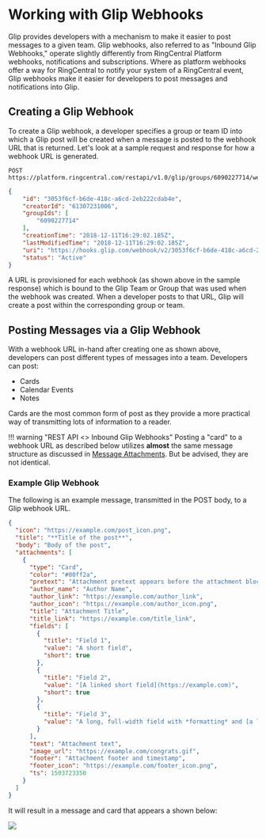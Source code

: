 # Working with Glip Webhooks

Glip provides developers with a mechanism to make it easier to post messages to a given team. Glip webhooks, also referred to as "Inbound Glip Webhooks," operate slightly differently from RingCentral Platform webhooks, notifications and subscriptions. Where as platform webhooks offer a way for RingCentral to notify your system of a RingCentral event, Glip webhooks make it easier for developers to post messages and notifications into Glip.

## Creating a Glip Webhook

To create a Glip webhook, a developer specifies a group or team ID into which a Glip post will be created when a message is posted to the webhook URL that is returned. Let's look at a sample request and response for how a webhook URL is generated.

```http tab="Request"
POST https://platform.ringcentral.com/restapi/v1.0/glip/groups/6090227714/webhooks
```

```json tab="Response" hl_lines="9"
{
    "id": "3053f6cf-b6de-418c-a6cd-2eb222cdab4e",
    "creatorId": "61307231006",
    "groupIds": [
        "6090227714"
    ],
    "creationTime": "2018-12-11T16:29:02.185Z",
    "lastModifiedTime": "2018-12-11T16:29:02.185Z",
    "uri": "https://hooks.glip.com/webhook/v2/3053f6cf-b6de-418c-a6cd-2eb222cdab4e",
    "status": "Active"
}
```

A URL is provisioned for each webhook (as shown above in the sample response) which is bound to the Glip Team or Group that was used when the webhook was created. When a developer posts to that URL, Glip will create a post within the corresponding group or team.

## Posting Messages via a Glip Webhook

With a webhook URL in-hand after creating one as shown above, developers can post different types of messages into a team. Developers can post:

* Cards
* Calendar Events
* Notes

Cards are the most common form of post as they provide a more practical way of transmitting lots of information to a reader. 

!!! warning "REST API <> Inbound Glip Webhooks"
    Posting a "card" to a webhook URL as described below utilizes **almost** the same message structure as discussed in [Message Attachments](../attachments). But be advised, they are not identical. 

### Example Glip Webhook

The following is an example message, transmitted in the POST body, to a Glip webhook URL.

```json
{
  "icon": "https://example.com/post_icon.png",
  "title": "**Title of the post**",
  "body": "Body of the post",
  "attachments": [
    {
      "type": "Card",
      "color": "#00ff2a",
      "pretext": "Attachment pretext appears before the attachment block",
      "author_name": "Author Name",
      "author_link": "https://example.com/author_link",
      "author_icon": "https://example.com/author_icon.png",
      "title": "Attachment Title",
      "title_link": "https://example.com/title_link",
      "fields": [
        {
          "title": "Field 1",
          "value": "A short field",
          "short": true
        },
        {
          "title": "Field 2",
          "value": "[A linked short field](https://example.com)",
          "short": true
        },
        {
          "title": "Field 3",
          "value": "A long, full-width field with *formatting* and [a link](https://example.com)"
        }
      ],
      "text": "Attachment text",
      "image_url": "https://example.com/congrats.gif",
      "footer": "Attachment footer and timestamp",
      "footer_icon": "https://example.com/footer_icon.png",
      "ts": 1503723350
    }
  ]
}
```

It will result in a message and card that appears a shown below:

<img src="../../../img/glip_post_attachment_demo.png" class="img-fluid">


